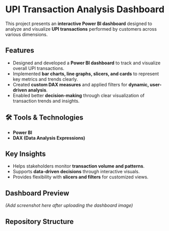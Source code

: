 # UPI Transaction Analysis Dashboard

This project presents an **interactive Power BI dashboard** designed to analyze and visualize **UPI transactions** performed by customers across various dimensions.

## Features
- Designed and developed a **Power BI dashboard** to track and visualize overall UPI transactions.  
- Implemented **bar charts, line graphs, slicers, and cards** to represent key metrics and trends clearly.  
- Created **custom DAX measures** and applied filters for **dynamic, user-driven analysis**.  
- Enabled better **decision-making** through clear visualization of transaction trends and insights.  

## 🛠️ Tools & Technologies
- **Power BI**  
- **DAX (Data Analysis Expressions)**  

## Key Insights
- Helps stakeholders monitor **transaction volume and patterns**.  
- Supports **data-driven decisions** through interactive visuals.  
- Provides flexibility with **slicers and filters** for customized views.  

## Dashboard Preview
*(Add screenshot here after uploading the dashboard image)*  

## Repository Structure
